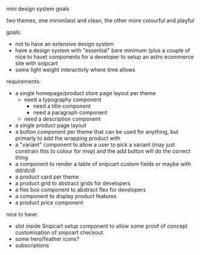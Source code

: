 mini design system goals

two themes, one minimilaist and clean, the other more colourful and playful

goals:
* not to have an extensive design system
* have a design system with "essential" bare minimum (plus a couple of nice to have) components for a developer to setup an astro ecommerce site with snipcart
* some light weight interactivty where time allows

requirements:

* a single homepage/product store page layout per theme
    * need a typography component
        * need a title component
        * need a paragraph component
    * need a description component
* a single product page layout
* a button component per theme that can be used for anything, but primarly to add the wrapping product with
* a "variant" component to allow a user to pick a variant (may just constrain this to colour for mvp) and the add button will do the correct thing
* a component to render a table of snipcart custom fields or maybe with dd/dt/dl
* a product card per theme
* a product grid to abstract grids for developers
* a flex box component to abstract flex for developers
* a component to display product features
* a product price component



nice to have:

* slot inside Snipcart setup component to allow some proof of concept customisation of snipcart checkout
* some hero/feather icons?
* subscriptions